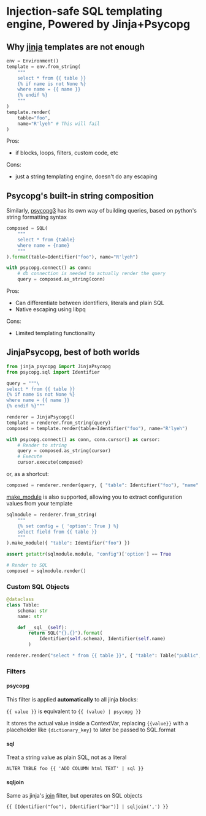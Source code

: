 # Injection-safe SQL templating engine, Powered by Jinja+Psycopg

## Why [jinja](https://jinja.palletsprojects.com/en/3.1.x/) templates are not enough

```python
env = Environment()
template = env.from_string(
    """
    select * from {{ table }}
    {% if name is not None %}
    where name = {{ name }}
    {% endif %}
    """
)
template.render(
    table="foo",
    name="R'lyeh" # This will fail
)
```

Pros:
- if blocks, loops, filters, custom code, etc

Cons:
- just a string templating engine, doesn't do any escaping

## Psycopg's built-in string composition

Similarly, [psycopg3](https://www.psycopg.org/psycopg3/docs/api/sql.html)
has its own way of building queries, based on python's string formatting syntax

```python
composed = SQL(
    """
    select * from {table}
    where name = {name}
    """
).format(table=Identifier("foo"), name="R'lyeh")

with psycopg.connect() as conn:
    # db connection is needed to actually render the query
    query = composed.as_string(conn)
```

Pros:
- Can differentiate between identifiers, literals and plain SQL
- Native escaping using libpq

Cons:
- Limited templating functionality

## JinjaPsycopg, best of both worlds

```python
from jinja_psycopg import JinjaPsycopg
from psycopg.sql import Identifier

query = """\
select * from {{ table }}
{% if name is not None %}
where name = {{ name }}
{% endif %}"""

renderer = JinjaPsycopg()
template = renderer.from_string(query)
composed = template.render(table=Identifier("foo"), name="R'lyeh")

with psycopg.connect() as conn, conn.cursor() as cursor:
    # Render to string
    query = composed.as_string(cursor)
    # Execute
    cursor.execute(composed)
```
or, as a shortcut:

```python
composed = renderer.render(query, { "table": Identifier("foo"), "name": "R'lyeh" })
```

[make_module](https://jinja.palletsprojects.com/en/3.1.x/api/?highlight=make_module#jinja2.Template.make_module)
is also supported, allowing you to extract configuration values from your template

```python
sqlmodule = renderer.from_string(
    """
    {% set config = { 'option': True } %}
    select field from {{ table }}
    """
).make_module({ "table": Identifier("foo") })

assert getattr(sqlmodule.module, "config")['option'] == True

# Render to SQL
composed = sqlmodule.render()
```

### Custom SQL Objects

```python
@dataclass
class Table:
    schema: str
    name: str

    def __sql__(self):
        return SQL("{}.{}").format(
            Identifier(self.schema), Identifier(self.name)
        )

renderer.render("select * from {{ table }}", { "table": Table("public", "foo") })
```

### Filters

#### psycopg

This filter is applied **automatically** to all jinja blocks:

`{{ value }}` is equivalent to `{{ (value) | psycopg }}`

It stores the actual value inside a ContextVar,
replacing `{{value}}` with a placeholder like `{dictionary_key}`
to later be passed to SQL.format

#### sql

Treat a string value as plain SQL, not as a literal

`ALTER TABLE foo {{ 'ADD COLUMN html TEXT' | sql }}`

#### sqljoin

Same as jinja's
[join](https://jinja.palletsprojects.com/en/3.1.x/templates/?highlight=join#jinja-filters.join) filter,
but operates on SQL objects

`{{ [Identifier("foo"), Identifier("bar")] | sqljoin(',') }}`
